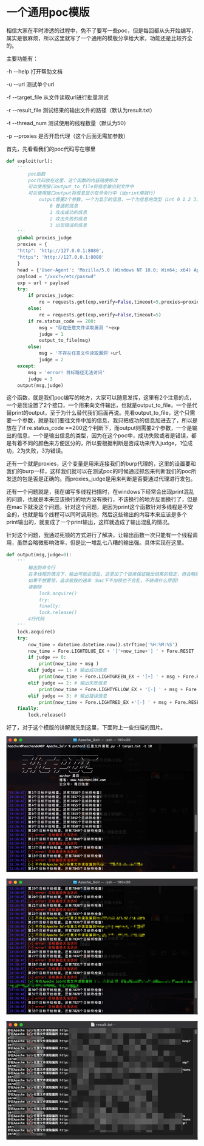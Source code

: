 # 一个通用poc模版

相信大家在平时渗透的过程中，免不了要写一些poc，但是每回都从头开始编写，属实是很麻烦，所以这里就写了一个通用的模版分享给大家，功能还是比较齐全的。

主要功能有：

-h --help  打开帮助文档

-u --url 	测试单个url

-f --target_file 	从文件读取url进行批量测试

-r --result_file	 测试结果的输出文件的路径（默认为result.txt）

-t --thread_num	测试使用的线程数量（默认为50）

-p --proxies		是否开启代理（这个后面无需加参数）

首先，先看看我们的poc代码写在哪里

```python
def exploit(url):
    '''
        poc函数
        poc代码放在这里，这个函数的内容随便修改
        可以使用接口output_to_file将信息输出到文件中
        可以使用接口output将信息显示在命令行中（当print用就行）
            output需要2个参数，一个为显示的信息，一个为信息的类型（int 0 1 2 3）
                0 普通的信息
                1 攻击成功的信息
                2 攻击失败的信息
                3 出现错误的信息
    '''
    global proxies_judge
    proxies = {
    "http": 'http://127.0.0.1:8080',
    "https": 'http://127.0.0.1:8080'
    }
    head = {'User-Agent': 'Mozilla/5.0 (Windows NT 10.0; Win64; x64) AppleWebKit/537.36 (KHTML, like Gecko) Chrome/95.0.4638.69 Safari/537.36'}
    payload = "/xxx?=/etc/passwd"
    exp = url + payload
    try:
        if proxies_judge:
            re = requests.get(exp,verify=False,timeout=5,proxies=proxies)
        else:
            re = requests.get(exp,verify=False,timeout=5)
        if re.status_code == 200:
            msg = "存在任意文件读取漏洞 "+exp
            judge = 1
            output_to_file(msg)
        else:
            msg = '不存在任意文件读取漏洞'+url
            judge = 2
    except:
        msg = 'error! 目标路径无法访问'
        judge = 3
    output(msg,judge)
```

这个函数，就是我们poc编写的地方，大家可以随意发挥，这里有2个注意的点，一个是我设置了2个接口，一个用来向文件输出，也就是output_to_file，一个是代替print的output，至于为什么替代我们后面再说。先看output_to_file，这个只需要一个参数，就是我们要往文件中加的信息，我只把成功的信息加进去了，所以是放在了if re.status_code ==200这个判断下，而output则需要2个参数，一个是输出的信息，一个是输出信息的类型，因为在这个poc中，成功失败或者是错误，都是有着不同的颜色来方便区分的，所以要根据判断是否成功来传入judge，1位成功，2为失败，3为错误。

还有一个就是proxies，这个变量是用来连接我们的burp代理的，这里的设置要和我们的burp一样，这样我们就可以在测试poc的时候通过抓包来判断我们的poc所发送的包是否是正确的。而proxies_judge是用来判断是否要通过代理进行发包。

还有一个问题就是，我在编写多线程扫描时，在windows下经常会出现print混乱的问题，也就是本来应该换行的地方没有换行，不该换行的地方反而换行了，但是在mac下就没这个问题。针对这个问题，是因为print这个函数针对多线程是不安全的，也就是每个线程可以同时调用他，然后这些输出的内容本来应该是多个print输出的，就变成了一个print输出，这样就造成了输出混乱的情况。

针对这个问题，我通过死锁的方式进行了解决，让输出函数一次只能有一个线程调用，虽然会略微影响效率，但是比一堆乱七八糟的输出强。具体实现在这里。

```python
def output(msg,judge=0):
    '''
        输出到命令行
        在多线程的情况下，输出可能会混乱，这里加了个锁来保证输出结果的稳定，但会略微影响扫描效率
        如果不想要锁，追求极致的速率（mac下不加锁也不会乱，不晓得什么原因）
        请删除
            lock.acquire()
            try:
            finally:
            lock.release()
        4行代码
    '''
    lock.acquire()
    try:
        now_time = datetime.datetime.now().strftime('%H:%M:%S')
        now_time = Fore.LIGHTBLUE_EX + '['+now_time+'] ' + Fore.RESET 
        if judge == 0:
            print(now_time + msg )
        elif judge == 1: # 输出成功信息
            print(now_time + Fore.LIGHTGREEN_EX + '[+] ' + msg + Fore.RESET)
        elif judge == 2: # 输出失败信息
            print(now_time + Fore.LIGHTYELLOW_EX + '[-] ' + msg + Fore.RESET)
        elif judge == 3: # 输出错误信息
            print(now_time + Fore.LIGHTRED_EX +'[-] ' + msg + Fore.RESET)
    finally:
        lock.release()
```

好了，对于这个模版的讲解就先到这里，下面附上一些扫描的图片。

![Snipaste_2021-12-05_18-37-07](一个通用的poc模版/Snipaste_2021-12-05_18-37-07.png)

![Snipaste_2021-12-05_18-37-30](一个通用的poc模版/Snipaste_2021-12-05_18-37-30.png)

![Snipaste_2021-12-05_18-38-37](一个通用的poc模版/Snipaste_2021-12-05_18-38-37.png)


